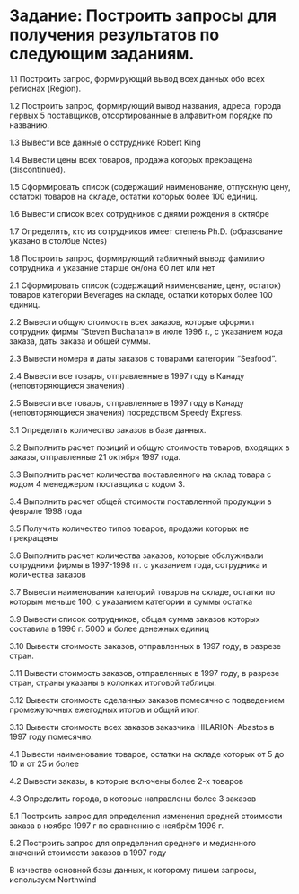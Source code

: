 # Задание: Построить запросы для получения результатов по следующим заданиям.
1.1 Построить запрос, формирующий вывод всех данных обо всех регионах (Region).

1.2 Построить запрос, формирующий вывод названия, адреса, города первых 5 поставщиков, отсортированные в алфавитном порядке по названию.

1.3 Вывести все данные о сотруднике Robert King

1.4 Вывести цены всех товаров, продажа которых прекращена (discontinued).

1.5 Сформировать список (содержащий наименование, отпускную цену, остаток) товаров на складе, остатки которых более 100 единиц.

1.6 Вывести список всех сотрудников с днями рождения в октябре

1.7 Определить, кто из сотрудников имеет степень Ph.D. (образование указано в столбце Notes)

1.8 Построить запрос, формирующий табличный вывод: фамилию сотрудника и указание старше он/она 60 лет или нет

2.1 Сформировать список (содержащий наименование, цену, остаток) товаров категории Beverages на складе, остатки которых более 100 единиц.

2.2 Вывести общую стоимость всех заказов, которые оформил сотрудник фирмы “Steven Buchanan» в июле 1996 г., с указанием кода заказа, даты заказа и общей суммы.

2.3 Вывести номера и даты заказов с товарами категории “Seafood”.

2.4 Вывести все товары, отправленные в 1997 году в Канаду (неповторяющиеся значения) .

2.5 Вывести все товары, отправленные в 1997 году в Канаду (неповторяющиеся значения) посредством Speedy Express.

3.1 Определить количество заказов в базе данных.

3.2 Выполнить расчет позиций и общую стоимость товаров, входящих в заказы, отправленные 21 октября 1997 года.

3.3 Выполнить расчет количества поставленного на склад товара с кодом 4 менеджером поставщика с кодом 3.

3.4 Выполнить расчет общей стоимости поставленной продукции в феврале 1998 года

3.5 Получить количество типов товаров, продажи которых не прекращены

3.6 Выполнить расчет количества заказов, которые обслуживали сотрудники фирмы в 1997-1998 гг. с указанием года, сотрудника и количества заказов

3.7 Вывести наименования категорий товаров на складе, остатки по которым меньше 100, с указанием категории и суммы остатка

3.9 Вывести список сотрудников, общая сумма заказов которых составила в 1996 г. 5000 и более денежных единиц

3.10 Вывести стоимость заказов, отправленных в 1997 году, в разрезе стран.

3.11 Вывести стоимость заказов, отправленных в 1997 году, в разрезе стран, страны указаны в колонках итоговой таблицы.

3.12 Вывести стоимость сделанных заказов помесячно с подведением промежуточных ежегодных итогов и общий итог.

3.13 Вывести стоимость всех заказов заказчика HILARION-Abastos в 1997 году помесячно.

4.1 Вывести наименование товаров, остатки на складе которых от 5 до 10 и от 25 и более

4.2 Вывести заказы, в которые включены более 2-х товаров

4.3 Определить города, в которые направлены более 3 заказов

5.1 Построить запрос для определения изменения средней стоимости заказа в ноябре 1997 г по сравнению с ноябрём 1996 г.

5.2 Построить запрос для определения среднего и медианного значений стоимости заказов в 1997 году

В качестве основной базы данных, к которому пишем запросы, используем Northwind
